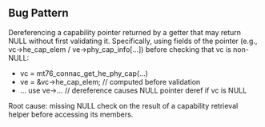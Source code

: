 ## Bug Pattern

Dereferencing a capability pointer returned by a getter that may return NULL without first validating it. Specifically, using fields of the pointer (e.g., vc->he_cap_elem / ve->phy_cap_info[…]) before checking that vc is non-NULL:
- vc = mt76_connac_get_he_phy_cap(...)
- ve = &vc->he_cap_elem;   // computed before validation
- ... use ve->...          // dereference causes NULL pointer deref if vc is NULL

Root cause: missing NULL check on the result of a capability retrieval helper before accessing its members.
